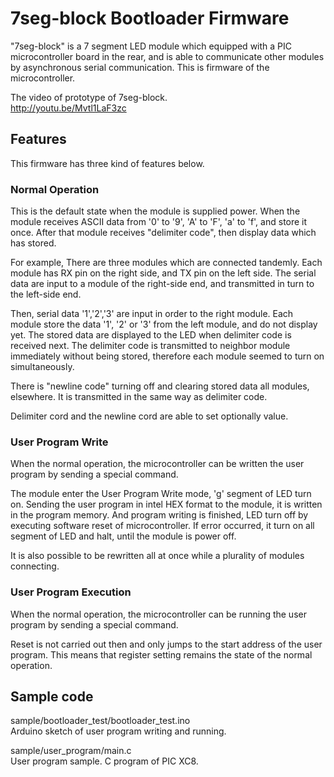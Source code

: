 7seg-block Bootloader Firmware
=========

"7seg-block" is a 7 segment LED module which equipped with a PIC microcontroller board in the rear, and is able to communicate other modules by asynchronous serial communication. This is firmware of the microcontroller.

The video of prototype of 7seg-block.  
http://youtu.be/Mvtl1LaF3zc


Features
--------------

This firmware has three kind of features below.

### Normal Operation ###

This is the default state when the module is supplied power. When the module receives ASCII data from '0' to '9', 'A' to 'F', 'a' to 'f', and store it once. After that module receives "delimiter code", then display data which has stored.

For example, There are three modules which are connected tandemly. Each module has RX pin on the right side, and TX pin on the left side. The serial data are input to a module of the right-side end, and transmitted in turn to the left-side end.

Then, serial data '1','2','3' are input in order to the right module. Each module store the data '1', '2' or '3' from the left module, and do not display yet. The stored data are displayed to the LED when delimiter code is received next. The delimiter code is transmitted to neighbor module immediately without being stored, therefore each module seemed to turn on simultaneously.

There is "newline code" turning off and clearing stored data all modules, elsewhere. 
It is transmitted in the same way as delimiter code.

Delimiter cord and the newline cord are able to set optionally value.


### User Program Write ###

When the normal operation, the microcontroller can be written the user program by sending a special command.

The module enter the User Program Write mode, 'g' segment of LED turn on. Sending the user program in intel HEX format to the module, it is written in the program memory. And program writing is finished, LED turn off by executing software reset of microcontroller. If error occurred, it turn on all segment of LED and halt, until the module is power off.

It is also possible to be rewritten all at once while a plurality of modules connecting.


### User Program Execution ###

When the normal operation, the microcontroller can be running the user program by sending a special command.

Reset is not carried out then and only jumps to the start address of the user program.
This means that register setting remains the state of the normal operation.


Sample code
--------------

sample/bootloader_test/bootloader_test.ino  
Arduino sketch of user program writing and running.

sample/user_program/main.c  
User program sample. C program of PIC XC8.

